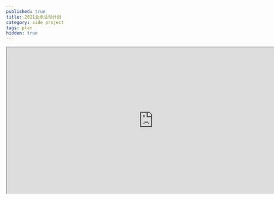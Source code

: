 ```yaml
---
published: true
title: 2021业余活动计划
category: side project
tags: plan
hidden: true
---
```

<iframe width="800" height="400" src="https://docs.google.com/spreadsheets/d/e/2PACX-1vR9UIvxAYHHXwxGy-nPrQgRg2AN8uHNDdlTI58NY1Z64f3dkW0sqa2Ljk3eWP8Yp-qG_WC41sX9W3Bv/pubhtml?widget=true&amp;headers=false"></iframe>
